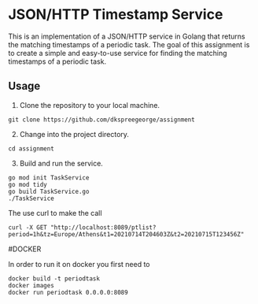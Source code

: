 # JSON/HTTP Timestamp Service

This is an implementation of a JSON/HTTP service in Golang that returns the matching timestamps of a periodic task. The goal of this assignment is to create a simple and easy-to-use service for finding the matching timestamps of a periodic task.


## Usage

1. Clone the repository to your local machine.

```
git clone https://github.com/dkspreegeorge/assignment
```

2. Change into the project directory.


```
cd assignment
```

3. Build and run the service.

```
go mod init TaskService
go mod tidy
go build TaskService.go
./TaskService
```


The use curl to make the call
```
curl -X GET "http://localhost:8089/ptlist?period=1h&tz=Europe/Athens&t1=20210714T204603Z&t2=20210715T123456Z"
```





#DOCKER

In order to run it on docker you first need to 

```
docker build -t periodtask
docker images
docker run periodtask 0.0.0.0:8089
```
